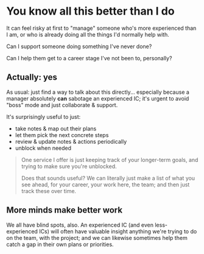 # You know all this better than I do

It can feel risky at first to "manage" someone who's more experienced than I am, or who is already doing all the things I'd normally help with.

Can I support someone doing something I've never done?

Can I help them get to a career stage I've not been to, personally?

## Actually: yes

As usual: just find a way to talk about this directly... especially because a manager absolutely **can** sabotage an experienced IC; it's urgent to avoid "boss" mode and just collaborate & support.

It's surprisingly useful to just:

- take notes & map out their plans
- let them pick the next concrete steps
- review & update notes & actions periodically
- unblock when needed

> One service I offer is just keeping track of your longer-term goals, and trying to make sure you're unblocked.
>
> Does that sounds useful? We can literally just make a list of what you see ahead, for your career, your work here, the team;
> and then just track these over time.

## More minds make better work

We all have blind spots, also. An experienced IC (and even less-experienced ICs) will often have valuable insight anything we're trying to do on the team, with the project; and we can likewise sometimes help them catch a gap in their own plans or priorities.
